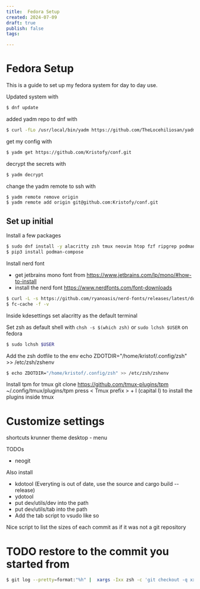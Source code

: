```yaml
---
title:  Fedora Setup
created: 2024-07-09
draft: true
publish: false
tags: 

---
```

# Fedora Setup

This is a guide to set up my fedora system for day to day use.

Updated system with
```bash
$ dnf update
```

added yadm repo to dnf with 
```bash
$ curl -fLo /usr/local/bin/yadm https://github.com/TheLocehiliosan/yadm/raw/master/yadm && chmod a+x /usr/local/bin/yadm
```

get my config with
```bash
$ yadm get https://github.com/Kristofy/conf.git
```

decrypt the secrets with 
```bash
$ yadm decrypt
```

change the yadm remote to ssh with 
```bash
$ yadm remote remove origin 
$ yadm remote add origin git@github.com:Kristofy/conf.git
```

## Set up initial
Install a few packages
```bash
$ sudo dnf install -y alacritty zsh tmux neovim htop fzf ripgrep podman distrobox xpanes eza
$ pip3 install podman-compose
```

Install nerd font
- get jetbrains mono font from https://www.jetbrains.com/lp/mono/#how-to-install
- install the nerd font https://www.nerdfonts.com/font-downloads

```bash
$ curl -L -s https://github.com/ryanoasis/nerd-fonts/releases/latest/download/JetBrainsMono.zip -o - | unzip -d /usr/share/fonts/jet-brains-mono/ -
$ fc-cache -f -v
```

Inside kdesettings set alacritty as the default terminal


Set zsh as default shell with `chsh -s $(which zsh)` or `sudo lchsh $USER` on fedora
```bash
$ sudo lchsh $USER
```

Add the zsh dotfile to the env echo ZDOTDIR="/home/kristof/.config/zsh" >> /etc/zsh/zshenv
```bash
$ echo ZDOTDIR="/home/kristof/.config/zsh" >> /etc/zsh/zshenv
```

Install tpm for tmux
git clone https://github.com/tmux-plugins/tpm ~/.config/tmux/plugins/tpm
	press &lt; Tmux prefix &gt; + I (capital I) to install the plugins inside tmux

# Customize settings

shortcuts
krunner
theme
desktop - menu

TODOs
- neogit

Also install
- kdotool (Everyting is out of date, use the source and cargo build --release)
- ydotool
- put dev/utils/dev into the path
- put dev/utils/tab into the path
- Add the tab script to vsudo like so
<!-- kristof ALL=(ALL) NOPASSWD: /usr/bin/scrcpy -->
<!-- kristof ALL=(ALL) NOPASSWD: /usr/bin/kdotool -->

Nice script to list the sizes of each commit as if it was not a git repository
# TODO restore to the commit you started from 

```bash
$ git log --pretty=format:"%h" |  xargs -Ixx zsh -c 'git checkout -q xx && du -hs --exclude=".git" | cut -f1 | xargs -Iyy echo xx: yy'
```

